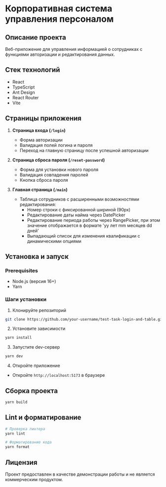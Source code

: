 # Корпоративная система управления персоналом

## Описание проекта

Веб-приложение для управления информацией о сотрудниках с функциями авторизации и редактирования данных.

## Стек технологий

- React
- TypeScript
- Ant Design
- React Router
- Vite

## Страницы приложения

1. **Страница входа (`/login`)**

    - Форма авторизации
    - Валидация полей логина и пароля
    - Переход на главную страницу после успешной авторизации

2. **Страница сброса пароля (`/reset-password`)**

    - Форма для установки нового пароля
    - Валидация совпадения паролей
    - Кнопка сброса пароля

3. **Главная страница (`/main`)**

    - Таблица сотрудников с расширенными возможностями редактирования:
        - Номер строки с фиксированной шириной (90px)
        - Редактирование даты найма через DatePicker
        - Редактирование периода работы через RangePicker, при этом значение отображается в формате 'yy лет mm месяцев dd дней'
        - Выпадающий список для изменения квалификации с динамическими опциями

## Установка и запуск

### Prerequisites

- Node.js (версия 16+)
- Yarn

### Шаги установки

1. Клонируйте репозиторий

```bash
git clone https://github.com/your-username/test-task-login-and-table.git
```

2. Установите зависимости

```bash
yarn install
```

3. Запустите dev-сервер

```bash
yarn dev
```

4. Откройте приложение

- Откройте `http://localhost:5173` в браузере

## Сборка проекта

```bash
yarn build
```

## Lint и форматирование

```bash
# Проверка линтера
yarn lint

# Форматирование кода
yarn format
```

## Лицензия

Проект предоставлен в качестве демонстрации работы и не является коммерческим продуктом.
